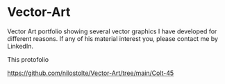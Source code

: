# Vector-Art
Vector Art portfolio showing several vector graphics I have developed for different reasons. If any of his material interest you, 
please contact me by LinkedIn.

This protofolio

https://github.com/nilostolte/Vector-Art/tree/main/Colt-45
